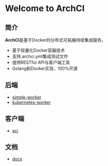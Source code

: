 # Welcome to ArchCI

## 简介

**ArchCI**是基于Docker的分布式可拓展持续集成服务。

* 基于轻量化Docker容器技术
* 支持.archci.yml集成测试文件
* 提供RESTful API与客户端工具
* Golang和Docker实现，100%开源

## 后端

* [simple-worker](https://github.com/ArchCI/simple-worker)
* [kubernetes-worker](https://github.com/ArchCI/kubernetes-worker)

## 客户端

* [aci](https://github.com/ArchCI/aci)

## 文档

* [docs](https://github.com/ArchCI/docs)

